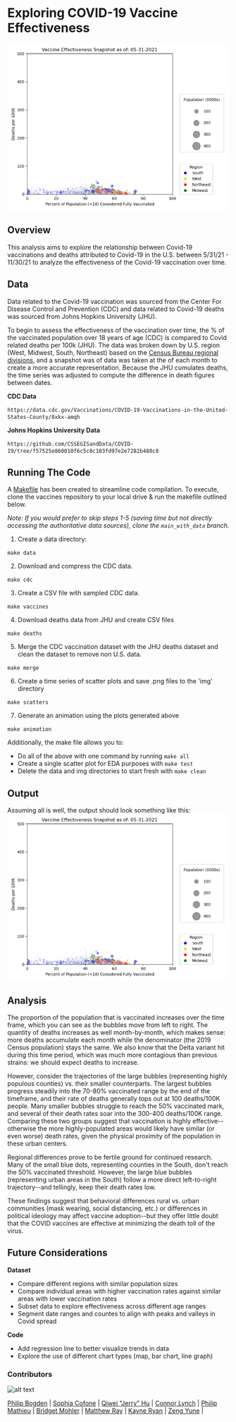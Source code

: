 # Exploring COVID-19 Vaccine Effectiveness

![](img/animation.gif)

## Overview 
This analysis aims to explore the relationship between Covid-19 vaccinations and deaths attributed to Covid-19 in the U.S. between 5/31/21 - 11/30/21 to analyze the effectiveness of the Covid-19 vaccination over time.

## Data

Data related to the Covid-19 vaccination was sourced from the Center For Disease Control and Prevention (CDC) and data related to Covid-19 deaths was sourced from Johns Hopkins University (JHU).

To begin to assess the effectiveness of the vaccination over time, the % of the vaccinated population over 18 years of age (CDC) is compared to Covid related deaths per 100k (JHU). The data was broken down by U.S. region (West, Midwest, South, Northeast) based on the [Census Bureau regional divisions](https://www2.census.gov/geo/pdfs/maps-data/maps/reference/us_regdiv.pdf), and a snapshot was of data was taken at the of each month to create a more accurate representation. Because the JHU cumulates deaths, the time series was adjusted to compute the difference in death figures between dates. 

**CDC Data**
```
https://data.cdc.gov/Vaccinations/COVID-19-Vaccinations-in-the-United-States-County/8xkx-amqh
```

**Johns Hopkins University Data**
```
https://github.com/CSSEGISandData/COVID-19/tree/f57525e860010f6c5c0c103fd97e2e7282b480c8
```

## Running The Code 

A [Makefile](./Makefile) has been created to streamline code compilation. To execute, clone the vaccines repository to your local drive & run the makefile outlined below.

_Note: If you would prefer to skip steps 1-5 (saving time but not directly accessing the authoritative data sources), clone the ```main_with_data``` branch._

1. Create a data directory:
```
make data
```
2. Download and compress the CDC data.
```
make cdc
```
3. Create a CSV file with sampled CDC data.
```
make vaccines
```
4. Download deaths data from JHU and create CSV files

```
make deaths
```
5. Merge the CDC vaccination dataset with the JHU deaths dataset and clean the dataset to remove non U.S. data.
```
make merge
```
6. Create a time series of scatter plots and save .png files to the 'img' directory
```
make scatters
```
7. Generate an animation using the plots generated above
```
make animation
```

Additionally, the make file allows you to:
* Do all of the above with one command by running ```make all```
* Create a single scatter plot for EDA purposes with ```make test```
* Delete the data and img directories to start fresh with ```make clean```


## Output
Assuming all is well, the output should look something like this:
![](img/animation.gif)

## Analysis


The proportion of the population that is vaccinated increases over the time frame, which you can see as the bubbles move from left to right. The quantity of deaths increases as well month-by-month, which makes sense: more deaths accumulate each month while the denominator (the 2019 Census population) stays the same. We also know that the Delta variant hit during this time period, which was much more contagious than previous strains: we should expect deaths to increase.  
  
However, consider the trajectories of the large bubbles (representing highly populous counties) vs. their smaller counterparts. The largest bubbles progress steadily into the 70-80% vaccinated range by the end of the timeframe, and their rate of deaths generally tops out at 100 deaths/100K people. Many smaller bubbles struggle to reach the 50% vaccinated mark, and several of their death rates soar into the 300-400 deaths/100K range. Comparing these two groups suggest that vaccination is highly effective--otherwise the more highly-populated areas would likely have similar (or even worse) death rates, given the physical proximity of the population in these urban centers.   
  
Regional differences prove to be fertile ground for continued research. Many of the small blue dots, representing counties in the South, don't reach the 50% vaccinated threshold. However, the large blue bubbles (representing urban areas in the South) follow a more direct left-to-right trajectory--and tellingly, keep their death rates low.  
  
These findings suggest that behavioral differences rural vs. urban communities (mask wearing, social distancing, etc.) or differences in political ideology may affect vaccine adoption--but they offer little doubt that the COVID vaccines are effective at minimizing the death toll of the virus. 
  
## Future Considerations

**Dataset**  
  * Compare different regions with similar population sizes 
  * Compare individual areas with higher vaccination rates against similar areas with lower vaccination rates
  * Subset data to explore effectiveness across different age ranges 
  * Segment date ranges and countes to align with peaks and valleys in Covid spread

**Code**  
  * Add regression line to better visualize trends in data
  * Explore the use of different chart types (map, bar chart, line graph)

### Contributors

![alt text](https://github.com/ds5010/vaccines/raw/MatthewjRay_Assigment05/Screen%20Shot%202022-03-01%20at%204.29.38%20PM.png)

[Philip Bogden](https://github.com/pbogden) | [Sophia Cofone](https://github.com/sophiacofone) | [Qiwei "Jerry" Hu](https://github.com/JerryV77) |
[Connor Lynch](https://github.com/CCLynch) | [Philip Mathieu](https://github.com/PhilipMathieu) | [Bridget Mohler](https://github.com/b-mohler) |
[Matthew Ray](https://github.com/MatthewjRay) | [Kayne Ryan](https://github.com/kayneryan) | [Zeng Yune](https://github.com/zyune) |
